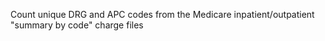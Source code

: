 Count unique DRG and APC codes from the Medicare inpatient/outpatient "summary by code" charge files